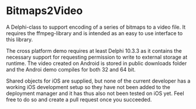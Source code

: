 # Bitmaps2Video
A Delphi-class to support encoding of a series of bitmaps to a video file. It requires the ffmpeg-library and is intended as an easy to use interface to this library.

The cross platform demo requires at least Delphi 10.3.3 as it contains the necessary support for requesting permission to write to external storage at runtime.
The video created on Android is stored in public downloads folder and the Androi demo compiles for both 32 and 64 bit.

Shared objects for iOS are supplied, but none of the current developer has a working iOS development setup so they have not been added to the deployment 
manager and it has thus also not been tested on iOS yet. Feel free to do so and create a pull request once you succeeded.

